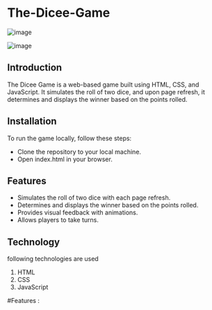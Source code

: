 # The-Dicee-Game

![image](https://github.com/08prerna/The-Dicee-Game/assets/132763290/174d3b75-88a6-4fd3-a9d4-b91877164eeb)

![image](https://github.com/08prerna/The-Dicee-Game/assets/132763290/b298c4a3-a62b-4b90-8a1a-e8f341dd02ff)

## Introduction

The Dicee Game is a web-based game built using HTML, CSS, and JavaScript. It simulates the roll of two dice, and upon page refresh, it determines and displays the winner based on the points rolled.


## Installation

To run the game locally, follow these steps:

* Clone the repository to your local machine.
* Open index.html in your browser.

## Features

* Simulates the roll of two dice with each page refresh.
* Determines and displays the winner based on the points rolled.
* Provides visual feedback with animations.
* Allows players to take turns.


## Technology 

following technologies are used

1. HTML
2. CSS
3. JavaScript




























#Features : 

